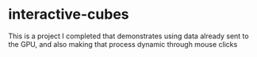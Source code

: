 # interactive-cubes
This is a project I completed that demonstrates using data already sent to the GPU, and also making that process dynamic through mouse clicks
